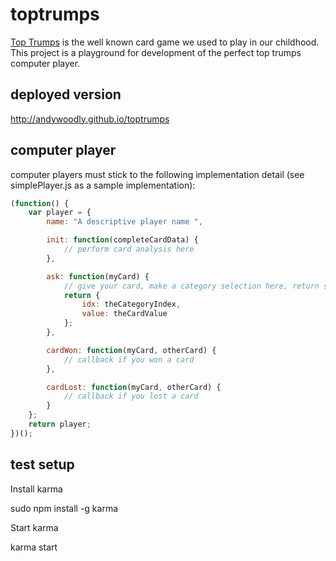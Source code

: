 toptrumps
=========

[Top Trumps](http://en.wikipedia.org/wiki/Top_Trumps) is the well known card game we used to play in our childhood. This project is a playground for development of the perfect top trumps computer player. 

deployed version
----------------
http://andywoodly.github.io/toptrumps

computer player
---------------

computer players must stick to the following implementation detail (see simplePlayer.js as a sample implementation):

```javascript
(function() {
    var player = {
        name: "A descriptive player name ",

        init: function(completeCardData) {
            // perform card analysis here
        },

        ask: function(myCard) {
            // give your card, make a category selection here, return selected index and value
            return {
                idx: theCategoryIndex,
                value: theCardValue
            };
        },

        cardWon: function(myCard, otherCard) {
            // callback if you won a card
        },

        cardLost: function(myCard, otherCard) {
            // callback if you lost a card
        }
    };
    return player;
})();
```

test setup
----------

Install karma

 sudo npm install -g karma

Start karma

 karma start
